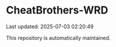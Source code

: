 # CheatBrothers-WRD

Last updated: 2025-07-03 02:20:49

This repository is automatically maintained.
